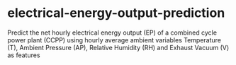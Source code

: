 # electrical-energy-output-prediction
Predict the net hourly electrical energy output (EP)  of a combined cycle power plant (CCPP) using hourly average ambient variables Temperature (T), Ambient Pressure (AP), Relative Humidity (RH) and Exhaust Vacuum (V)  as features
